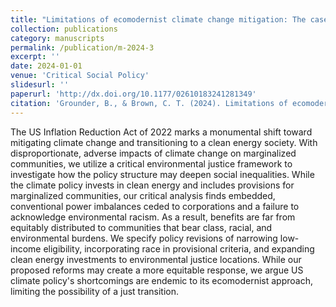 ```yaml
---
title: "Limitations of ecomodernist climate change mitigation: The case of the U.S. Inflation Reduction Act and the (un)just transition"
collection: publications
category: manuscripts
permalink: /publication/m-2024-3
excerpt: ''
date: 2024-01-01
venue: 'Critical Social Policy'
slidesurl: ''
paperurl: 'http://dx.doi.org/10.1177/02610183241281349'
citation: 'Grounder, B., & Brown, C. T. (2024). Limitations of ecomodernist climate change mitigation: The case of the U.S. Inflation Reduction Act and the (un)just transition. Critical Social Policy. http://dx.doi.org/10.1177/02610183241281349..'
---
```


The US Inflation Reduction Act of 2022 marks a monumental shift toward mitigating climate change and transitioning to a clean energy society. With disproportionate, adverse impacts of climate change on marginalized communities, we utilize a critical environmental justice framework to investigate how the policy structure may deepen social inequalities. While the climate policy invests in clean energy and includes provisions for marginalized communities, our critical analysis finds embedded, conventional power imbalances ceded to corporations and a failure to acknowledge environmental racism. As a result, benefits are far from equitably distributed to communities that bear class, racial, and environmental burdens. We specify policy revisions of narrowing low-income eligibility, incorporating race in provisional criteria, and expanding clean energy investments to environmental justice locations. While our proposed reforms may create a more equitable response, we argue US climate policy's shortcomings are endemic to its ecomodernist approach, limiting the possibility of a just transition.
